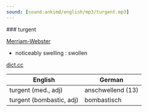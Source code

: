 ```yaml
---
sound: [sound:ankimd/english/mp3/turgent.mp3]
---
```


\### turgent

[Merriam-Webster](https://www.merriam-webster.com/dictionary/turgent)

- noticeably swelling : swollen

[dict.cc](https://www.dict.cc/turgent)

| English        | German       |
| -------------- | ------------ |
| turgent (med., adj) | anschwellend (13) |
| turgent (bombastic, adj) | bombastisch |
